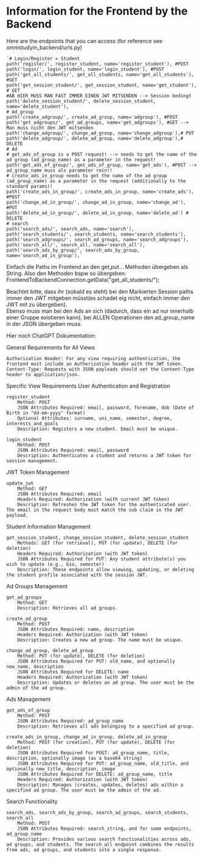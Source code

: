 # Information for the Frontend by the Backend

Here are the endpoints that you can access (for reference see omnistudyin_backend/urls.py)



    `# Login/Register = Student
    path('register/', register_student, name='register_student'), #POST
    path('login/', login_student, name='login_student'), #POST
    path('get_all_students/', get_all_students, name='get_all_students'), #GET
    path('get_session_student/', get_session_student, name='get_student'), # GET
    #AB HIER MUSS MAN FAST IMMER EINEN JWT MITSENDEN --> Session bedingt
    path('delete_session_student/', delete_session_student, name='delete_student'),
    # Ad_group
    path('create_adgroup/', create_ad_group, name='adgroup'), #POST 
    path('get_adgroups/', get_ad_groups, name='get_adgroups'), #GET --> Man muss nicht den JWT mitsenden
    path('change_adgroup/', change_ad_group, name='change_adgroup'),# PUT
    path('delete_adgroup/', delete_ad_group, name='delete_adgroup'),# DELETE
    # Ad
    # get_ads_of_group is a POST request! --> needs to get the name of the ad group (ad_group_name) as a parameter in the request!
    path('get_ads_of_group/', get_ads_of_group, name='get_ads'), #POST --> ad_group_name muss als parameter rein!!
    # create_ads_in_group needs to get the name of the ad group (ad_group_name) as a parameter in the request (additionally to the standard params)!
    path('create_ads_in_group/', create_ads_in_group, name='create_ads'), #POST
    path('change_ad_in_group/', change_ad_in_group, name='change_ad'), #PUT
    path('delete_ad_in_group/', delete_ad_in_group, name='delete_ad') # DELETE
    # search
    path('search_ads/', search_ads, name='search'),
    path('search_students/', search_students, name='search_students'),
    path('search_adgroups/', search_ad_groups, name='search_adgroups'),
    path('search_all/', search_all, name='search_all'),
    path('search_ads_by_group/', search_ads_by_group, name='search_ad_in_group'),`

    


Einfach die Paths im Frontend an den get,put... Methoden übergeben als String.
Also den Methoden bspw so übergeben: FrontendToBackendConnection.getData("get_all_students/");

Beachtet bitte, dass ihr (sobald es steht) bei den Markierten Session paths immer den JWT mitgeben müsst(es schadet eig nicht, einfach immer den JWT mit zu übergeben).  
Ebenso muss man bei den Ads an sich (dadurch, dass ein ad nur innerhalb einer Gruppe existieren kann), bei ALLEN Operationen den ad_group_name in der JSON übergeben muss.



Hier noch ChatGPT Dokumentation:

General Requirements for All Views

    Authorization Header: For any view requiring authentication, the frontend must include an Authorization header with the JWT token.
    Content-Type: Requests with JSON payloads should set the Content-Type header to application/json.

Specific View Requirements
User Authentication and Registration

    register_student
        Method: POST
        JSON Attributes Required: email, password, forename, dob (Date of Birth in "dd-mm-yyyy" format)
        Optional Attributes: surname, uni_name, semester, degree, interests_and_goals
        Description: Registers a new student. Email must be unique.

    login_student
        Method: POST
        JSON Attributes Required: email, password
        Description: Authenticates a student and returns a JWT token for session management.

JWT Token Management

    update_jwt
        Method: GET
        JSON Attributes Required: email
        Headers Required: Authorization (with current JWT token)
        Description: Refreshes the JWT token for the authenticated user. The email in the request body must match the sub claim in the JWT payload.

Student Information Management

    get_session_student, change_session_student, delete_session_student
        Methods: GET (for retrieval), PUT (for update), DELETE (for deletion)
        Headers Required: Authorization (with JWT token)
        JSON Attributes Required for PUT: Any student attribute(s) you wish to update (e.g., bio, semester)
        Description: These endpoints allow viewing, updating, or deleting the student profile associated with the session JWT.

Ad Groups Management

    get_ad_groups
        Method: GET
        Description: Retrieves all ad groups.

    create_ad_group
        Method: POST
        JSON Attributes Required: name, description
        Headers Required: Authorization (with JWT token)
        Description: Creates a new ad group. The name must be unique.

    change_ad_group, delete_ad_group
        Method: PUT (for update), DELETE (for deletion)
        JSON Attributes Required for PUT: old_name, and optionally new_name, description
        JSON Attributes Required for DELETE: name
        Headers Required: Authorization (with JWT token)
        Description: Updates or deletes an ad group. The user must be the admin of the ad group.

Ads Management

    get_ads_of_group
        Method: POST
        JSON Attributes Required: ad_group_name
        Description: Retrieves all ads belonging to a specified ad group.

    create_ads_in_group, change_ad_in_group, delete_ad_in_group
        Method: POST (for creation), PUT (for update), DELETE (for deletion)
        JSON Attributes Required for POST: ad_group_name, title, description, optionally image (as a base64 string)
        JSON Attributes Required for PUT: ad_group_name, old_title, and optionally new_title, description, image
        JSON Attributes Required for DELETE: ad_group_name, title
        Headers Required: Authorization (with JWT token)
        Description: Manages (creates, updates, deletes) ads within a specified ad group. The user must be the admin of the ad.

Search Functionality

    search_ads, search_ads_by_group, search_ad_groups, search_students, search_all
        Method: POST
        JSON Attributes Required: search_string, and for some endpoints, ad_group_name
        Description: Provides various search functionalities across ads, ad groups, and students. The search_all endpoint combines the results from ads, ad groups, and students into a single response.


        
